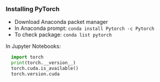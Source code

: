 ### Installing PyTorch

- Download Anaconda packet manager
- In Anaconda prompt: `conda install Pytorch -c Pytorch`
- To check package: `conda list pytorch`

In Jupyter Notebooks:

```python
  import torch
  print(torch.__version__)
  torch.cuda.is_available()
  torch.version.cuda
  ```
